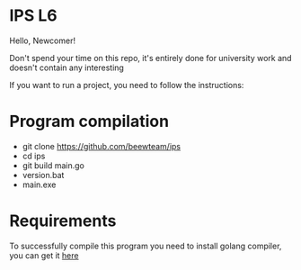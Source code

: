 # IPS L6
Hello, Newcomer!

Don't spend your time on this repo, it's entirely done for university work and doesn't contain any interesting 

If you want to run a project, you need to follow the instructions:

# Program compilation
* git clone https://github.com/beewteam/ips
* cd ips
* git build main.go
* version.bat
* main.exe

# Requirements
To successfully compile this program you need to install golang compiler, you can get it [here](https://golang.org/doc/install)